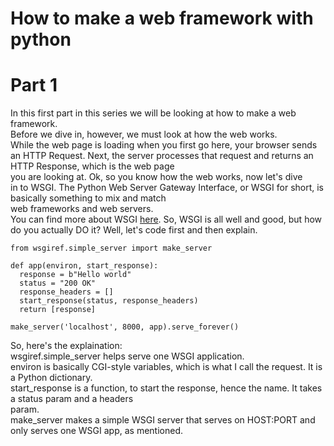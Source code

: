 # How to make a web framework with python
# Part 1

In this first part in this series we will be looking at how to make a web framework.  
Before we dive in, however, we must look at how the web works.  
While the web page is loading when you first go here, your browser sends an HTTP Request. Next, the server 
processes that request and returns an HTTP Response, which is the web page  
you are looking at. Ok, so you know how the web works, now let's dive  
in to WSGI.
The Python Web Server Gateway Interface, or WSGI for short, is basically something to mix and match  
web frameworks and web servers.  
You can find more about WSGI [here](https://peps.python.org/pep-0333/).
So, WSGI is all well and good, but how do you actually DO it?
Well, let's code first and then explain.  
```
from wsgiref.simple_server import make_server

def app(environ, start_response):
  response = b"Hello world"
  status = "200 OK"
  response_headers = []
  start_response(status, response_headers)
  return [response]

make_server('localhost', 8000, app).serve_forever()
```  
So, here's the explaination:  
wsgiref.simple_server helps serve one WSGI application.  
environ is basically CGI-style variables, which is what I call the request. It is a Python dictionary.  
start_response is a function, to start the response, hence the name. It takes a status param and a headers  
param.  
make_server makes a simple WSGI server that serves on HOST:PORT and only serves one WSGI app, as mentioned.  
